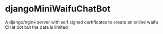 # djangoMiniWaifuChatBot
A django/nginx server with self signed certificates to create an online waifu CHat bot but the data is limited
